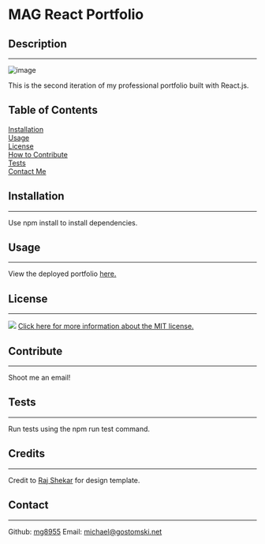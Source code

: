 # MAG React Portfolio
 ## Description
 ---
 ![image](https://user-images.githubusercontent.com/113604486/206924006-1a87dd9c-d559-4c94-ab36-d6c9d0362e56.png)

 This is the second iteration of my professional portfolio built with React.js.
 ## Table of Contents
 [Installation](#installation)  
   [Usage](#usage)  
    [License](#license)  
     [How to Contribute](#contribute)  
      [Tests](#tests)  
       [Contact Me](#contact)
 ## Installation
 ---
 Use npm install to install dependencies.
 ## Usage
 ---
 View the deployed portfolio [here.](https://mg8955.github.io/MAG-Portfolio/)
 ## License
 ---
 ![](https://img.shields.io/badge/license-MIT-brightgreen) [Click here for more information about the MIT license.](https://choosealicense.com/licenses/mit/)
 
 ## Contribute
 ---
 Shoot me an email!
 ## Tests
 ---
 Run tests using the npm run test command.
 ## Credits
 ---
 Credit to [Raj Shekar](https://github.com/rajshekhar26/cleanfolio) for design template.
 ## Contact
 ---
 Github: [mg8955](https://github.com/mg8955)
Email: michael@gostomski.net
